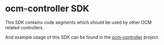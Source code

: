 # ocm-controller SDK

This SDK contains code segments which should be used by other OCM related controllers.

And example usage of this SDK can be found in the [ocm-controller](https://github.com/open-component-model/ocm-controller) project.

